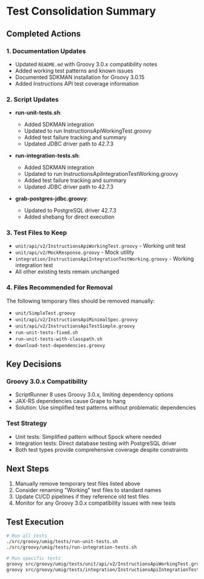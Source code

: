 # Test Consolidation Summary

## Completed Actions

### 1. Documentation Updates

- Updated `README.md` with Groovy 3.0.x compatibility notes
- Added working test patterns and known issues
- Documented SDKMAN installation for Groovy 3.0.15
- Added Instructions API test coverage information

### 2. Script Updates

- **run-unit-tests.sh**:
  - Added SDKMAN integration
  - Updated to run InstructionsApiWorkingTest.groovy
  - Added test failure tracking and summary
  - Updated JDBC driver path to 42.7.3
- **run-integration-tests.sh**:
  - Added SDKMAN integration
  - Updated to run InstructionsApiIntegrationTestWorking.groovy
  - Added test failure tracking and summary
  - Updated JDBC driver path to 42.7.3

- **grab-postgres-jdbc.groovy**:
  - Updated to PostgreSQL driver 42.7.3
  - Added shebang for direct execution

### 3. Test Files to Keep

- `unit/api/v2/InstructionsApiWorkingTest.groovy` - Working unit test
- `unit/api/v2/MockResponse.groovy` - Mock utility
- `integration/InstructionsApiIntegrationTestWorking.groovy` - Working integration test
- All other existing tests remain unchanged

### 4. Files Recommended for Removal

The following temporary files should be removed manually:

- `unit/SimpleTest.groovy`
- `unit/api/v2/InstructionsApiMinimalSpec.groovy`
- `unit/api/v2/InstructionsApiTestSimple.groovy`
- `run-unit-tests-fixed.sh`
- `run-unit-tests-with-classpath.sh`
- `download-test-dependencies.groovy`

## Key Decisions

### Groovy 3.0.x Compatibility

- ScriptRunner 8 uses Groovy 3.0.x, limiting dependency options
- JAX-RS dependencies cause Grape to hang
- Solution: Use simplified test patterns without problematic dependencies

### Test Strategy

- Unit tests: Simplified pattern without Spock where needed
- Integration tests: Direct database testing with PostgreSQL driver
- Both test types provide comprehensive coverage despite constraints

## Next Steps

1. Manually remove temporary test files listed above
2. Consider renaming "Working" test files to standard names
3. Update CI/CD pipelines if they reference old test files
4. Monitor for any Groovy 3.0.x compatibility issues with new tests

## Test Execution

```bash
# Run all tests
./src/groovy/umig/tests/run-unit-tests.sh
./src/groovy/umig/tests/run-integration-tests.sh

# Run specific tests
groovy src/groovy/umig/tests/unit/api/v2/InstructionsApiWorkingTest.groovy
groovy src/groovy/umig/tests/integration/InstructionsApiIntegrationTestWorking.groovy
```
